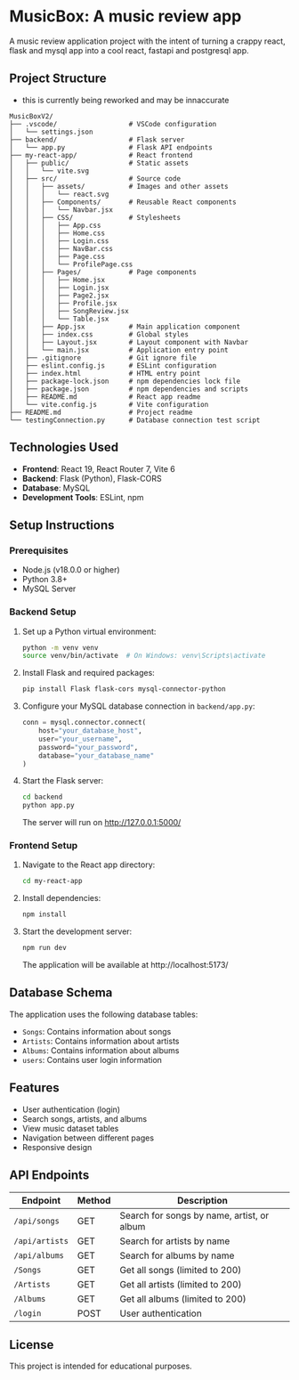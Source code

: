 # MusicBox: A music review app 



A music review application project with the intent of turning a crappy react, flask and mysql app into a cool react, fastapi and postgresql app.
## Project Structure
- this is currently being reworked and may be innaccurate
```
MusicBoxV2/
├── .vscode/                  # VSCode configuration
│   └── settings.json
├── backend/                  # Flask server
│   └── app.py                # Flask API endpoints
├── my-react-app/             # React frontend
│   ├── public/               # Static assets
│   │   └── vite.svg
│   ├── src/                  # Source code
│   │   ├── assets/           # Images and other assets
│   │   │   └── react.svg
│   │   ├── Components/       # Reusable React components
│   │   │   └── Navbar.jsx    
│   │   ├── CSS/              # Stylesheets
│   │   │   ├── App.css
│   │   │   ├── Home.css
│   │   │   ├── Login.css
│   │   │   ├── NavBar.css
│   │   │   ├── Page.css
│   │   │   └── ProfilePage.css
│   │   ├── Pages/            # Page components
│   │   │   ├── Home.jsx
│   │   │   ├── Login.jsx
│   │   │   ├── Page2.jsx
│   │   │   ├── Profile.jsx
│   │   │   ├── SongReview.jsx
│   │   │   └── Table.jsx
│   │   ├── App.jsx           # Main application component
│   │   ├── index.css         # Global styles
│   │   ├── Layout.jsx        # Layout component with Navbar
│   │   └── main.jsx          # Application entry point
│   ├── .gitignore            # Git ignore file
│   ├── eslint.config.js      # ESLint configuration
│   ├── index.html            # HTML entry point
│   ├── package-lock.json     # npm dependencies lock file
│   ├── package.json          # npm dependencies and scripts
│   ├── README.md             # React app readme
│   └── vite.config.js        # Vite configuration
├── README.md                 # Project readme
└── testingConnection.py      # Database connection test script
```

## Technologies Used

- **Frontend**: React 19, React Router 7, Vite 6
- **Backend**: Flask (Python), Flask-CORS
- **Database**: MySQL
- **Development Tools**: ESLint, npm

## Setup Instructions

### Prerequisites

- Node.js (v18.0.0 or higher)
- Python 3.8+ 
- MySQL Server

### Backend Setup

1. Set up a Python virtual environment:
   ```bash
   python -m venv venv
   source venv/bin/activate  # On Windows: venv\Scripts\activate
   ```

2. Install Flask and required packages:
   ```bash
   pip install Flask flask-cors mysql-connector-python
   ```

3. Configure your MySQL database connection in `backend/app.py`:
   ```python
   conn = mysql.connector.connect(
       host="your_database_host",  
       user="your_username",  
       password="your_password",  
       database="your_database_name"  
   )
   ```

4. Start the Flask server:
   ```bash
   cd backend
   python app.py
   ```
   The server will run on http://127.0.0.1:5000/

### Frontend Setup

1. Navigate to the React app directory:
   ```bash
   cd my-react-app
   ```

2. Install dependencies:
   ```bash
   npm install
   ```

3. Start the development server:
   ```bash
   npm run dev
   ```
   The application will be available at http://localhost:5173/

## Database Schema

The application uses the following database tables:
- `Songs`: Contains information about songs
- `Artists`: Contains information about artists
- `Albums`: Contains information about albums
- `users`: Contains user login information

## Features

- User authentication (login)
- Search songs, artists, and albums
- View music dataset tables
- Navigation between different pages
- Responsive design

## API Endpoints

| Endpoint | Method | Description |
|----------|--------|-------------|
| `/api/songs` | GET | Search for songs by name, artist, or album |
| `/api/artists` | GET | Search for artists by name |
| `/api/albums` | GET | Search for albums by name |
| `/Songs` | GET | Get all songs (limited to 200) |
| `/Artists` | GET | Get all artists (limited to 200) |
| `/Albums` | GET | Get all albums (limited to 200) |
| `/login` | POST | User authentication |

## License

This project is intended for educational purposes.